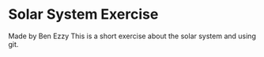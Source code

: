 # Solar System Exercise
  Made by Ben Ezzy
  This is a short exercise about the solar system and using git.